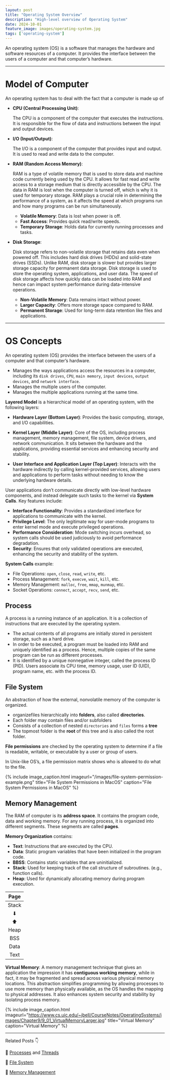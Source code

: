```yaml
---
layout: post
title: "Operating System Overview"
description: "High-level overview of Operating System"
date: 2024-10-01
feature_image: images/operating-system.jpg
tags: ['operating-system']
---
```


An operating system (OS) is a software that manages the hardware and software resources of a computer. It provides the interface between the users of a computer and that computer’s hardware. 

<!--more-->

---

# Model of Computer

An operating system has to deal with the fact that a computer is made up of

- **CPU (Central Processing Unit)**: 

    The CPU is a component of the computer that executes the instructions. It is responsible for the flow of data and instructions between the input and output devices.

- **I/O (Input/Output)**: 

    The I/O is a component of the computer that provides input and output. It is used to read and write data to the computer.

- **RAM (Random Access Memory)**: 

    RAM is a type of volatile memory that is used to store data and machine code currently being used by the CPU. It allows for fast read and write access to a storage medium that is directly accessible by the CPU. The data in RAM is lost when the computer is turned off, which is why it is used for temporary storage. RAM plays a crucial role in determining the performance of a system, as it affects the speed at which programs run and how many programs can be run simultaneously.

    - **Volatile Memory**: Data is lost when power is off.
    - **Fast Access**: Provides quick read/write speeds.
    - **Temporary Storage**: Holds data for currently running processes and tasks.

- **Disk Storage**: 

    Disk storage refers to non-volatile storage that retains data even when powered off. This includes hard disk drives (HDDs) and solid-state drives (SSDs). Unlike RAM, disk storage is slower but provides larger storage capacity for permanent data storage. Disk storage is used to store the operating system, applications, and user data. The speed of disk storage affects how quickly data can be loaded into RAM and hence can impact system performance during data-intensive operations.

    - **Non-Volatile Memory**: Data remains intact without power.
    - **Larger Capacity**: Offers more storage space compared to RAM.
    - **Permanent Storage**: Used for long-term data retention like files and applications.
  
---

# OS Concepts

An operating system (OS) provides the interface between the users of a computer and that computer’s hardware.

- Manages the ways applications access the resources in a computer, including its `disk drives`, `CPU`, `main memory`, `input devices`, `output devices`, and `network interface`.
- Manages the multiple users of the computer.
- Manages the multiple applications running at the same time.

**Layered Model** is a hierarchical model of an operating system, with the following layers:

- **Hardware Layer (Bottom Layer)**: Provides the basic computing, storage, and I/O capabilities.

- **Kernel Layer (Middle Layer)**: Core of the OS, including process management, memory management, file system, device drivers, and network communication.  It sits between the hardware and the applications, providing essential services and enhancing security and stability.

- **User Interface and Application Layer (Top Layer)**: Interacts with the hardware indirectly by calling kernel-provided services, allowing users and applications to perform tasks without needing to know the underlying hardware details.

User applications don’t communicate directly with low-level hardware components, and instead delegate such tasks to the kernel via **System Calls**. Key features include:

- **Interface Functionality**: Provides a standardized interface for applications to communicate with the kernel.
- **Privilege Level**: The only legitimate way for user-mode programs to enter kernel mode and execute privileged operations.
- **Performance Consideration**: Mode switching incurs overhead, so system calls should be used judiciously to avoid performance degradation.
- **Security**: Ensures that only validated operations are executed, enhancing the security and stability of the system.

**System Calls** example:

- File Operations: `open`, `close`, `read`, `write`, etc.
- Process Management: `fork`, `execve`, `wait`, `kill`, etc.
- Memory Management: `malloc`, `free`, `mmap`, `munmap`, etc.
- Socket Operations: `connect`, `accept`, `recv`, `send`, etc.

## Process

A process is a running instance of an application. It is a collection of instructions that are executed by the operating system.

- The actual contents of all programs are initially stored in persistent storage, such as a hard drive.
- In order to be executed, a program must be loaded into RAM and uniquely identified as a process. Hence, multiple copies of the same program can be run as different processes.
- It is identified by a unique nonnegative integer, called the process ID (PID). Users associate its CPU time, memory usage, user ID (UID), program name, etc. with the process ID.

## File System

An abstraction of how the external, nonvolatile memory of the computer is organized.

- organizefiles hierarchically into **folders**, also called **directories**. 
- Each folder may contain files and/or subfolders
- Consists of a collection of nested `directories` and `files` forms a **tree**
- The topmost folder is the **root** of this tree and is also called the root folder.
  
**File permissions** are checked by the operating system to determine if a file is readable, writable, or executable by a user or group of users.

In Unix-like OS’s, a file permission matrix shows who is allowed to do what to the file.

{% include image_caption.html imageurl="/images/file-system-permission-example.png" title="File System Permissions in MacOS" caption="File System Permissions in MacOS" %}

## Memory Management

The RAM of computer is its **address space**. It contains the program code, data and working memory. For any running process, it is organized into different segments. These segments are called **pages**.

**Memory Organization** contains:
- **Text**: Instructions that are executed by the CPU.
- **Data**: Static program variables that have been initialized in the program code.
- **BBSS**: Contains static variables that are uninitialized.
- **Stack**: Used for keeping track of the call structure of subroutines. (e.g., function calls).
- **Heap**: Used for dynamically allocating memory during program execution.

| Page  |
| :---: |
| Stack |
|   ⬇   |
|   ⬆   |
| Heap  |
|  BSS  |
| Data  |
| Text  |

**Virtual Memory**: A memory management technique that gives an application the impression it has **contiguous working memory**, while in fact, it may be fragmented and spread across various physical memory locations. This abstraction simplifies programming by allowing processes to use more memory than physically available, as the OS handles the mapping to physical addresses. It also enhances system security and stability by isolating process memory.

{% include image_caption.html imageurl="https://www.cs.uic.edu/~jbell/CourseNotes/OperatingSystems/images/Chapter9/9_01_VirtualMemoryLarger.jpg" title="Virtual Memory" caption="Virtual Memory" %}

---

Related Posts 👇

📑 [Processes](https://huruilizhen.github.io/Processes) and [Threads](https://huruilizhen.github.io/Threads)

📑 [File System](https://huruilizhen.github.io/File-System)

📑 [Memory Management](https://huruilizhen.github.io/Memory-Management)